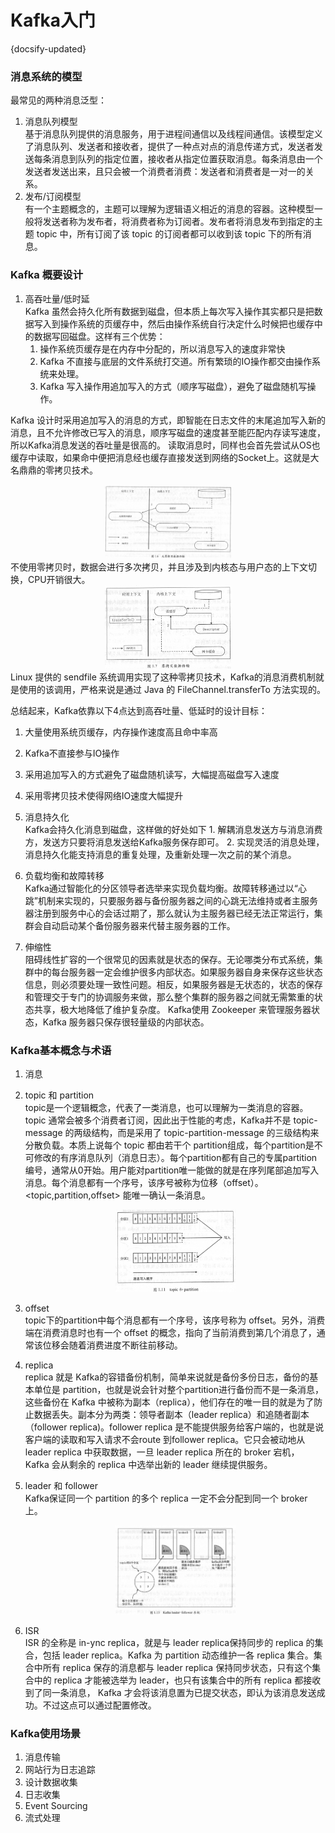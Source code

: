 # Kafka入门
{docsify-updated}

### 消息系统的模型
最常见的两种消息泛型：
1. 消息队列模型  
    基于消息队列提供的消息服务，用于进程间通信以及线程间通信。该模型定义了消息队列、发送者和接收者，提供了一种点对点的消息传递方式，发送者发送每条消息到队列的指定位置，接收者从指定位置获取消息。每条消息由一个发送者发送出来，且只会被一个消费者消费：发送者和消费者是一对一的关系。
2. 发布/订阅模型  
    有一个主题概念的，主题可以理解为逻辑语义相近的消息的容器。这种模型一般将发送者称为发布者，将消费者称为订阅者。发布者将消息发布到指定的主题 topic 中，所有订阅了该 topic 的订阅者都可以收到该 topic 下的所有消息。

### Kafka 概要设计
1. 高吞吐量/低时延  
    Kafka 虽然会持久化所有数据到磁盘，但本质上每次写入操作其实都只是把数据写入到操作系统的页缓存中，然后由操作系统自行决定什么时候把也缓存中的数据写回磁盘。这样有三个优势：
    1. 操作系统页缓存是在内存中分配的，所以消息写入的速度非常快
    2. Kafka 不直接与底层的文件系统打交道。所有繁琐的IO操作都交由操作系统来处理。
    3. Kafka 写入操作用追加写入的方式（顺序写磁盘），避免了磁盘随机写操作。
  
Kafka 设计时采用追加写入的消息的方式，即智能在日志文件的末尾追加写入新的消息，且不允许修改已写入的消息，顺序写磁盘的速度甚至能匹配内存读写速度，所以Kafka消息发送的吞吐量是很高的。
读取消息时，同样也会首先尝试从OS也缓存中读取，如果命中便把消息经也缓存直接发送到网络的Socket上。这就是大名鼎鼎的零拷贝技术。
<center><img src="pics/no_zero_copy.png" alt="" width="40%"></center>
不使用零拷贝时，数据会进行多次拷贝，并且涉及到内核态与用户态的上下文切换，CPU开销很大。
<center><img src="pics/zero_copy.png" alt="" width="40%"></center>
Linux 提供的 sendfile 系统调用实现了这种零拷贝技术，Kafka的消息消费机制就是使用的该调用，严格来说是通过 Java 的 FileChannel.transferTo 方法实现的。

  总结起来，Kafka依靠以下4点达到高吞吐量、低延时的设计目标：
   1. 大量使用系统页缓存，内存操作速度高且命中率高
   2. Kafka不直接参与IO操作
   3. 采用追加写入的方式避免了磁盘随机读写，大幅提高磁盘写入速度
   4. 采用零拷贝技术使得网络IO速度大幅提升

2. 消息持久化  
    Kafka会持久化消息到磁盘，这样做的好处如下
        1. 解耦消息发送方与消息消费方，发送方只要将消息发送给Kafka服务保存即可。
        2. 实现灵活的消息处理，消息持久化能支持消息的重复处理，及重新处理一次之前的某个消息。

3. 负载均衡和故障转移  
    Kafka通过智能化的分区领导者选举来实现负载均衡。故障转移通过以“心跳”机制来实现的，只要服务器与备份服务器之间的心跳无法维持或者主服务器注册到服务中心的会话过期了，那么就认为主服务器已经无法正常运行，集群会自动启动某个备份服务器来代替主服务器的工作。

4. 伸缩性  
    阻碍线性扩容的一个很常见的因素就是状态的保存。无论哪类分布式系统，集群中的每台服务器一定会维护很多内部状态。如果服务器自身来保存这些状态信息，则必须要处理一致性问题。相反，如果服务器是无状态的，状态的保存和管理交于专门的协调服务来做，那么整个集群的服务器之间就无需繁重的状态共享，极大地降低了维护复杂度。
    Kafka使用 Zookeeper 来管理服务器状态，Kafka 服务器只保存很轻量级的内部状态。

### Kafka基本概念与术语
1. 消息  
2. topic 和 partition  
    topic是一个逻辑概念，代表了一类消息，也可以理解为一类消息的容器。topic 通常会被多个消费者订阅，因此出于性能的考虑，Kafka并不是 topic-message 的两级结构，而是采用了 topic-partition-message 的三级结构来分散负载。本质上说每个 topic 都由若干个 partition组成，每个partition是不可修改的有序消息队列（消息日志）。每个partition都有自己的专属partition编号，通常从0开始。用户能对partition唯一能做的就是在序列尾部追加写入消息。每个消息都有一个序号，该序号被称为位移（offset）。<topic,partition,offset> 能唯一确认一条消息。
    <center><img src="pics/topic-partition.png" alt="" width="40%"></center>

3. offset  
   topic下的partition中每个消息都有一个序号，该序号称为 offset。另外，消费端在消费消息时也有一个 offset 的概念，指向了当前消费到第几个消息了，通常该位移会随着消费进度不断往前移动。

4. replica  
   replica 就是 Kafka的容错备份机制，简单来说就是备份多份日志，备份的基本单位是 partition，也就是说会针对整个partition进行备份而不是一条消息，这些备份在 Kafka 中被称为副本（replica），他们存在的唯一目的就是为了防止数据丢失。副本分为两类：领导者副本（leader replica）和追随者副本（follower replica)。follower replica 是不能提供服务给客户端的，也就是说客户端的读取和写入请求不会route 到follower replica。它只会被动地从 leader replica 中获取数据，一旦 leader replica 所在的 broker 宕机， Kafka 会从剩余的 replica 中选举出新的 leader 继续提供服务。

5. leader 和 follower  
   Kafka保证同一个 partition 的多个 replica 一定不会分配到同一个 broker 上。
    <center><img src="pics/leader-follower.png" alt="" width="40%"></center>

6. ISR  
   ISR 的全称是 in-ync replica，就是与 leader replica保持同步的 replica 的集合，包括 leader replica。Kafka 为 partition 动态维护一各 replica 集合。集合中所有 replica 保存的消息都与 leader replica 保持同步状态，只有这个集合中的 replica 才能被选举为 leader，也只有该集合中的所有 replica 都接收到了同一条消息， Kafka 才会将该消息置为已提交状态，即认为该消息发送成功。不过这点可以通过配置修改。
   
### Kafka使用场景
1. 消息传输
2. 网站行为日志追踪
3. 设计数据收集
4. 日志收集
5. Event Sourcing
6. 流式处理